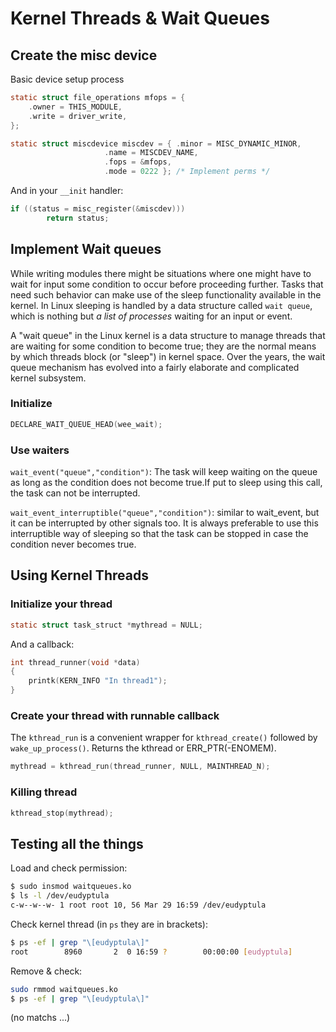 # Kernel Threads & Wait Queues

## Create the misc device

Basic device setup process

```c
static struct file_operations mfops = {
	.owner = THIS_MODULE,
	.write = driver_write,
};

static struct miscdevice miscdev = { .minor = MISC_DYNAMIC_MINOR,
				     .name = MISCDEV_NAME,
				     .fops = &mfops,
				     .mode = 0222 }; /* Implement perms */
```

And in your `__init` handler:

```c
if ((status = misc_register(&miscdev)))
		return status;
```

## Implement Wait queues

While writing modules there might be situations where one
might have to wait for input some condition to occur before proceeding further.
Tasks that need such behavior can make use of the sleep
functionality available in the kernel.
In Linux sleeping is handled by a data structure called `wait queue`,
which is nothing but *a list of processes* waiting for an input or event.

A "wait queue" in the Linux kernel is a data structure to manage threads that are
waiting for some condition to become true; they are the normal means by which threads 
block (or "sleep") in kernel space. Over the years, the wait queue mechanism has evolved 
into a fairly elaborate and complicated kernel subsystem.

### Initialize

```c
DECLARE_WAIT_QUEUE_HEAD(wee_wait);
```

### Use waiters

`wait_event("queue","condition")`: The task will keep waiting on the queue as long as the condition does not become true.If put to sleep using this call, the task can not be interrupted.

`wait_event_interruptible("queue","condition")`: similar to wait_event, but it can be interrupted by other signals too. It is always preferable to use this interruptible way of sleeping so that the task can be stopped in case the condition never becomes true. 

## Using Kernel Threads

### Initialize your thread

```c
static struct task_struct *mythread = NULL;
```

And a callback:

```c
int thread_runner(void *data)
{
	printk(KERN_INFO "In thread1");
}
```

### Create your thread with runnable callback

The `kthread_run` is a convenient wrapper for `kthread_create()` followed by
`wake_up_process()`. Returns the kthread or ERR_PTR(-ENOMEM).

```c
mythread = kthread_run(thread_runner, NULL, MAINTHREAD_N);
```

### Killing thread

```c
kthread_stop(mythread);
```

## Testing all the things

Load and check permission:

```bash
$ sudo insmod waitqueues.ko
$ ls -l /dev/eudyptula
c-w--w--w- 1 root root 10, 56 Mar 29 16:59 /dev/eudyptula
```

Check kernel thread (in `ps` they are in brackets):

```bash
$ ps -ef | grep "\[eudyptula\]"
root        8960       2  0 16:59 ?        00:00:00 [eudyptula]
```

Remove & check:

```bash
sudo rmmod waitqueues.ko
$ ps -ef | grep "\[eudyptula\]"
```

(no matchs ...)
